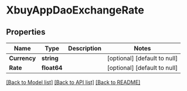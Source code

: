 # XbuyAppDaoExchangeRate

## Properties
Name | Type | Description | Notes
------------ | ------------- | ------------- | -------------
**Currency** | **string** |  | [optional] [default to null]
**Rate** | **float64** |  | [optional] [default to null]

[[Back to Model list]](../README.md#documentation-for-models) [[Back to API list]](../README.md#documentation-for-api-endpoints) [[Back to README]](../README.md)

